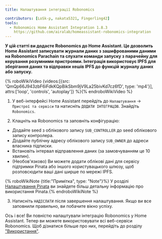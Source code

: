 ```yaml
---
title: Налаштування інтеграції Robonomics

contributors: [LoSk-p, nakata5321, Fingerling42]
tools:
  - Robonomics Home Assistant Integration 1.8.3
    https://github.com/airalab/homeassistant-robonomics-integration
---
```


**У цій статті ви додасте Robonomics до Home Assistant. Це дозволить Home Assistant записувати журнали даних з зашифрованими даними на Robonomics Parachain та слухати команди запуску з парачейну для керування розумними пристроями. Інтеграція використовує IPFS для зберігання даних та відправки хешів IPFS до функцій журналу даних або запуску.**

{% roboWikiVideo {videos:[{src: 'QmQp66J943zbF6iFdkKQpBikSbm9jV9La25bivKd7cz6fD', type: 'mp4'}], attrs:['loop', 'controls', 'autoplay']} %}{% endroboWikiVideo %}

1. У веб-інтерфейсі Home Assistant перейдіть до `Налаштування` -> `Пристрої та сервіси` та натисніть `ДОДАТИ ІНТЕГРАЦІЮ`. Знайдіть `Robonomics`.

2. Клацніть на Robonomics та заповніть конфігурацію:

- Додайте seed з облікового запису `SUB_CONTROLLER` до seed облікового запису контролера.
- Додайте публічну адресу облікового запису `SUB_OWNER` до адреси власника підписки.
- Встановіть інтервал відправлення даних (за замовчуванням це 10 хвилин).
- (Необов'язково) Ви можете додати облікові дані для сервісу підтримки Pinata або іншого користувацького шлюзу, щоб розповсюдити ваші дані ширше по мережі IPFS.

{% roboWikiNote {title:"Примітка", type: "Note"}%} У розділі [Налаштування Pinata](/docs/pinata-setup) ви знайдете більш детальну інформацію про використання Pinata.{% endroboWikiNote %}

3. Натисніть `НАДІСЛАТИ` після завершення налаштування. Якщо ви все заповнили правильно, ви побачите вікно успіху.

Ось і все! Ви повністю налаштували інтеграцію Robonomics у Home Assistant. Тепер ви можете використовувати всі веб-сервіси Robonomics. Щоб дізнатися більше про них, перейдіть до розділу ["Використання"](docs/add-user).